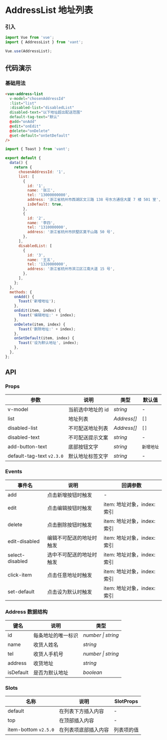 # AddressList 地址列表

### 引入

```js
import Vue from 'vue';
import { AddressList } from 'vant';

Vue.use(AddressList);
```

## 代码演示

### 基础用法

```html
<van-address-list
  v-model="chosenAddressId"
  :list="list"
  :disabled-list="disabledList"
  disabled-text="以下地址超出配送范围"
  default-tag-text="默认"
  @add="onAdd"
  @edit="onEdit"
  @delete="onDelete"
  @set-default="onSetDefault"
/>
```

```js
import { Toast } from 'vant';

export default {
  data() {
    return {
      chosenAddressId: '1',
      list: [
        {
          id: '1',
          name: '张三',
          tel: '13000000000',
          address: '浙江省杭州市西湖区文三路 138 号东方通信大厦 7 楼 501 室',
          isDefault: true,
        },
        {
          id: '2',
          name: '李四',
          tel: '1310000000',
          address: '浙江省杭州市拱墅区莫干山路 50 号',
        },
      ],
      disabledList: [
        {
          id: '3',
          name: '王五',
          tel: '1320000000',
          address: '浙江省杭州市滨江区江南大道 15 号',
        },
      ],
    };
  },
  methods: {
    onAdd() {
      Toast('新增地址');
    },
    onEdit(item, index) {
      Toast('编辑地址:' + index);
    },
    onDelete(item, index) {
      Toast('删除地址:' + index);
    },
    onSetDefault(item, index) {
      Toast('设为默认地址', index);
    },
  },
};
```

## API

### Props

| 参数                      | 说明              | 类型        | 默认值     |
| ------------------------- | ----------------- | ----------- | ---------- |
| v-model                   | 当前选中地址的 id | _string_    | -          |
| list                      | 地址列表          | _Address[]_ | `[]`       |
| disabled-list             | 不可配送地址列表  | _Address[]_ | `[]`       |
| disabled-text             | 不可配送提示文案  | _string_    | -          |
| add-button-text           | 底部按钮文字      | _string_    | `新增地址` |
| default-tag-text `v2.3.0` | 默认地址标签文字  | _string_    | -          |

### Events

| 事件名          | 说明                     | 回调参数                    |
| --------------- | ------------------------ | --------------------------- |
| add             | 点击新增按钮时触发       | -                           |
| edit            | 点击编辑按钮时触发       | item: 地址对象，index: 索引 |
| delete          | 点击删除按钮时触发       | item: 地址对象，index: 索引 |
| edit-disabled   | 编辑不可配送的地址时触发 | item: 地址对象，index: 索引 |
| select-disabled | 选中不可配送的地址时触发 | item: 地址对象，index: 索引 |
| click-item      | 点击任意地址时触发       | item: 地址对象，index: 索引 |
| set-default     | 点击设为默认时触发       | item: 地址对象，index: 索引 |

### Address 数据结构

| 键名      | 说明               | 类型               |
| --------- | ------------------ | ------------------ |
| id        | 每条地址的唯一标识 | _number \| string_ |
| name      | 收货人姓名         | _string_           |
| tel       | 收货人手机号       | _number \| string_ |
| address   | 收货地址           | _string_           |
| isDefault | 是否为默认地址     | _boolean_          |

### Slots

| 名称                 | 说明                 | SlotProps  |
| -------------------- | -------------------- | ---------- |
| default              | 在列表下方插入内容   | -          |
| top                  | 在顶部插入内容       | -          |
| item-bottom `v2.5.0` | 在列表项底部插入内容 | 列表项的值 |
